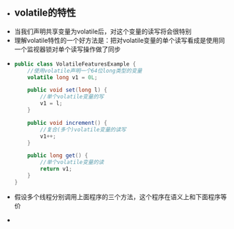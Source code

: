 - ## volatile的特性
- 当我们声明共享变量为volatile后，对这个变量的读写将会很特别
- 理解volatile特性的一个好方法是：把对volatile变量的单个读写看成是使用同一个监视器锁对单个读写操作做了同步
- ```java
  public class VolatileFeaturesExample {
      //使用volatile声明一个64位long类型的变量
      volatile long v1 = 0L;
  
      public void set(long l) {
          //单个volatile变量的写
          v1 = l;
      }
  
      public void increment() {
          //复合(多个)volatile变量的读写
          v1++;
      }
  
      public long get() {
          //单个volatile变量的读
          return v1;
      }
  }
  ```
- 假设多个线程分别调用上面程序的三个方法，这个程序在语义上和下面程序等价
- ```java
  ```